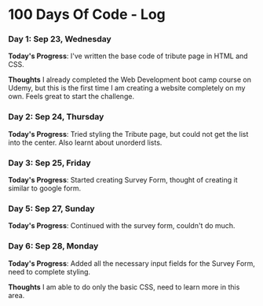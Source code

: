 # 100 Days Of Code - Log

### Day 1: Sep 23, Wednesday

**Today's Progress**: I've written the base code of tribute page in HTML and CSS.

**Thoughts** I already completed the Web Development boot camp course on Udemy, but this is the first time I am creating a website completely on my own. Feels great to start the challenge.

### Day 2: Sep 24, Thursday

**Today's Progress**: Tried styling the Tribute page, but could not get the list into the center. Also learnt about unorderd lists.

### Day 3: Sep 25, Friday

**Today's Progress**: Started creating Survey Form, thought of creating it similar to google form.

### Day 5: Sep 27, Sunday

**Today's Progress**: Continued with the survey form, couldn't do much.

### Day 6: Sep 28, Monday

**Today's Progress**: Added all the necessary input fields for the Survey Form, need to complete styling.

**Thoughts** I am able to do only the basic CSS, need to learn more in this area.
